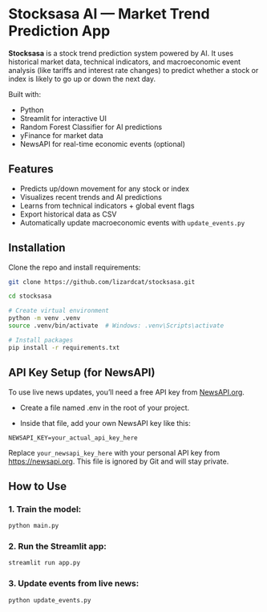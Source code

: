 # Stocksasa AI — Market Trend Prediction App

**Stocksasa** is a stock trend prediction system powered by AI. It uses historical market data, technical indicators, and macroeconomic event analysis (like tariffs and interest rate changes) to predict whether a stock or index is likely to go up or down the next day.

Built with:
- Python 
- Streamlit for interactive UI
- Random Forest Classifier for AI predictions
- yFinance for market data
- NewsAPI for real-time economic events (optional)

## Features

- Predicts up/down movement for any stock or index
- Visualizes recent trends and AI predictions
- Learns from technical indicators + global event flags
- Export historical data as CSV
- Automatically update macroeconomic events with `update_events.py`

## Installation

Clone the repo and install requirements:

```bash
git clone https://github.com/lizardcat/stocksasa.git

cd stocksasa

# Create virtual environment
python -m venv .venv
source .venv/bin/activate  # Windows: .venv\Scripts\activate

# Install packages
pip install -r requirements.txt
```

## API Key Setup (for NewsAPI)

To use live news updates, you’ll need a free API key from [NewsAPI.org](https://newsapi.org/).

- Create a file named .env in the root of your project.

- Inside that file, add your own NewsAPI key like this:

```
NEWSAPI_KEY=your_actual_api_key_here
```

Replace `your_newsapi_key_here` with your personal API key from https://newsapi.org.
This file is ignored by Git and will stay private.

## How to Use

### 1. Train the model:
```bash
python main.py
```

### 2. Run the Streamlit app:
```bash
streamlit run app.py
```

### 3. Update events from live news:
```bash
python update_events.py
```